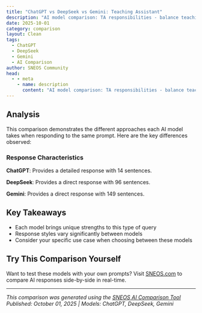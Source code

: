 ```yaml
---
title: "ChatGPT vs DeepSeek vs Gemini: Teaching Assistant"
description: "AI model comparison: TA responsibilities - balance teaching duties with research progress..."
date: 2025-10-01
category: comparison
layout: Clean
tags:
  - ChatGPT
  - DeepSeek
  - Gemini
  - AI Comparison
author: SNEOS Community
head:
  - - meta
    - name: description
      content: "AI model comparison: TA responsibilities - balance teaching duties with research progress..."
---
```


<ChatComparison
  title="ChatGPT vs DeepSeek vs Gemini: Teaching Assistant"
  prompt="TA responsibilities - balance teaching duties with research progress"
  :responses='{
    "ChatGPT": "Balancing teaching responsibilities with research progress is a common challenge for graduate teaching assistants (TAs). Here are some strategies to help manage both effectively:\n\n### Time Management\n- **Create a Weekly Schedule:** Allocate specific blocks of time for teaching duties (grading, office hours, preparation) and research activities.\n- **Prioritize Tasks:** Use tools like to-do lists or digital planners to prioritize urgent and important tasks in both teaching and research.\n- **Set Boundaries:** Avoid letting teaching responsibilities spill over into your dedicated research time.\n\n### Efficient Teaching Practices\n- **Prepare in Advance:** Plan lectures, tutorials, and grading rubrics ahead of time to reduce last-minute stress.\n- **Use Technology:** Leverage learning management systems (LMS), grading software, and online resources to streamline teaching tasks.\n- **Delegate When Possible:** If you have a team, divide grading or administrative tasks fairly.\n\n### Communication\n- **Set Expectations:** Communicate clearly with your supervisor and instructors about your availability and workload.\n- **Seek Feedback:** Discuss your progress and challenges regularly with your advisor to get guidance.\n\n### Self-Care and Flexibility\n- **Take Breaks:** Schedule short breaks to maintain focus and avoid burnout.\n- **Be Flexible:** Sometimes research or teaching will demand more attention\u2014adjust your schedule accordingly but keep a long-term balance in mind.\n\n### Leverage Support Resources\n- **Use University Resources:** Attend workshops on time management and teaching skills.\n- **Peer Support:** Collaborate with fellow TAs to share strategies and support.\n\nBy implementing these strategies, you can maintain a productive balance between your teaching duties and research progress.",
    "DeepSeek": "Of course. This is the quintessential challenge for a Teaching Assistant (TA) in graduate school. Balancing these two demanding roles is difficult but essential for success and well-being.\n\nHere\u2019s a comprehensive guide on how to balance TA responsibilities with research progress, broken down into strategies, mindsets, and practical tips.\n\n---\n\n### Part 1: The Core Mindset and Foundation\n\nBefore diving into tactics, adopt these foundational principles:\n\n1.  **It\u0027s a Job, Not Your Identity:** Your TA duties are a job that funds your education. Your research is your primary project and the core of your academic career. While you should be professional and committed to teaching, your research progress is ultimately your top priority.\n2.  **Clarity is Crucial:** You must have a clear understanding of the expectations from both your professor (for the course) and your research advisor.\n3.  **Proactive Communication is Your Superpower:** Don\u0027t wait for problems to arise. Communicate your schedule, boundaries, and challenges early and often.\n\n---\n\n### Part 2: Practical Strategies for Balancing Both Worlds\n\n#### A. Mastering Your TA Duties Efficiently\n\nThe goal here is to be an effective and helpful TA without letting the role consume all your time.\n\n**1. Time Management \u0026 Scheduling:**\n*   **Time-Box Everything:** Allocate a fixed number of hours per week for TA work (e.g., 15 or 20 hours, as per your contract). Put these blocks in your calendar and **treat them as immovable appointments.**\n*   **Batch Similar Tasks:** Don\u0027t check email constantly. Schedule 2-3 specific times a day to answer student emails. Grade a batch of assignments in one sitting rather than spreading it out.\n*   **Create a \u0022TA Day\u0022:** If your schedule allows, try to consolidate most of your TA work (office hours, grading, lab setup) into one or two dedicated days. This frees up larger, uninterrupted blocks for research on other days.\n\n**2. Leveraging Tools and Efficiency:**\n*   **Use Rubrics and Templates:** For grading, detailed rubrics speed up the process immensely and make your feedback more consistent. Create email templates for common student questions (e.g., \u0022Please see section 3.2 of the syllabus.\u0022).\n*   **Automate What You Can:** Use tools like online quiz functions in your LMS (Canvas, Moodle, etc.) for low-stakes assessments that auto-grade.\n*   **Prepare, Don\u0027t Over-Prepare:** For discussion sections or labs, have a clear plan and key points, but don\u0027t script every minute. Being over-prepared can be as time-consuming as being under-prepared.\n\n**3. Setting Boundaries with Students:**\n*   **Clear Communication of Availability:** State your office hours and email response policy (e.g., \u0022I respond within 24 hours on weekdays\u0022) clearly on the syllabus and in your first section.\n*   **Manage Student Expectations:** Encourage students to use peer resources, the syllabus, and course forums before coming to you with administrative questions.\n*   **Learn to Say \u0022No\u0022 Gracefully:** If a student requests a meeting outside your office hours, you can say, \u0022I\u0027m unavailable at that time, but my next office hours are on [Day]. Please bring your question then, or email me the details.\u0022\n\n#### B. Protecting and Advancing Your Research\n\nYour research is the reason you\u0027re here. Protect it fiercely.\n\n**1. Guard Your Deep Work Time:**\n*   **Schedule Research \u0022Appointments\u0022:** Block out large, recurring chunks of time in your calendar for research and treat them as sacred. This is when you do reading, writing, coding, or experiments.\n*   **Minimize Distractions:** During research blocks, close your email, silence your phone, and use website blockers if needed. The world of teaching must not intrude during this time.\n\n**2. Communicate with Your Research Advisor:**\n*   **Be Transparent:** Keep your advisor informed about your TA responsibilities, especially during busy periods like midterms and finals. A good advisor will understand and help you navigate the crunch times.\n*   **Set Clear Research Goals:** During your meetings, establish small, achievable weekly or bi-weekly goals. This creates accountability and ensures steady progress, even when TA work is heavy.\n\n**3. Integrate and Compartmentalize:**\n*   **Find Synergies (When Possible):** Sometimes, teaching a fundamental concept can deepen your own understanding of your research field. If you\u0027re TAing for a course closely related to your research, you can frame examples from your work.\n*   **Practice Mental Compartmentalization:** When you leave your TA office hours, make a conscious effort to \u0022switch hats.\u0022 Don\u0027t ruminate on student problems while you\u0027re in the lab or library. This mental separation is key to preventing burnout.\n\n---\n\n### Part 3: Navigating Common Scenarios and Challenges\n\n| Scenario | Challenge | Strategy |\n| :--- | :--- | :--- |\n| **Grading Crunch** | A large stack of papers/exams arrives right before a research deadline. | **1. Communicate:** Inform your research advisor about the temporary high demand. \u003Cbr\u003E **2. Negotiate (if possible):** Ask the course professor if the grading can be split or if the deadline can be extended by a day. \u003Cbr\u003E **3. Time-Box \u0026 Power Through:** Dedicate specific, intense blocks to grading, then return to research. |\n| **Demanding Professor** | The course professor expects you to be available 24/7 or assigns work beyond your contract hours. | **1. Refer to the Contract:** Politely remind them of your contracted hours. \u003Cbr\u003E **2. Propose Solutions:** \u0022I\u0027ve reached my 20 hours this week. To take on this new task, should I deprioritize [X other task]?\u0022 \u003Cbr\u003E **3. Escalate if Necessary:** If the situation doesn\u0027t improve, discuss it with your department\u0027s graduate coordinator. |\n| **The \u0022Helping\u0022 Trap** | You are a kind person, and students (or the professor) take advantage, loading you with extra work. | **1. Clarify Your Role:** Remember your job is to facilitate learning, not to be a private tutor or therapist. \u003Cbr\u003E **2. Use Redirects:** \u0022That\u0027s a great question that we don\u0027t have time for now. I suggest you review the textbook chapter on X and we can discuss the core concept in office hours.\u0022 |\n| **Guilt \u0026 Burnout** | Feeling guilty for not doing \u0022enough\u0022 in either role, leading to exhaustion. | **1. Self-Check:** Are you meeting your contractual obligations? If yes, you are doing your job. \u003Cbr\u003E **2. Prioritize Health:** Sleep, exercise, and socializing are not optional; they are what enable you to perform in both roles. \u003Cbr\u003E **3. Talk to Peers:** You are not alone. Sharing struggles with other TAs is incredibly validating and helpful. |\n\n---\n\n### Final Takeaway\n\nBalancing teaching and research is a skill you develop over time. It requires **intentionality, clear communication, and firm boundaries.** By being efficient and organized in your TA duties, you create the protected space necessary to make meaningful progress on your research. Remember, this balance is not just about surviving graduate school\u2014it\u0027s a training ground for a future academic career where these same juggling acts are the norm.",
    "Gemini": "Balancing teaching duties with research progress as a TA is a constant challenge. Here\u0027s a breakdown of strategies, divided into planning, time management, and communication, to help you navigate this:\n\n**I. Planning and Prioritization:**\n\n*   **A. Understanding the Scope:**\n\n    *   **1. Clarify Expectations:** Immediately upon accepting the TA position, clarify your responsibilities with the professor. Ask specific questions like:\n        *   How many hours per week are expected for TA duties?\n        *   What specific tasks are included (grading, leading sections, holding office hours, preparing materials, etc.)?\n        *   What is the grading policy (leniency, specific rubric)?\n        *   Are there opportunities for professional development related to teaching?\n    *   **2. Analyze Your Research:**  Break down your research goals for the semester into smaller, manageable tasks. Estimate how much time each task will take. Be realistic!\n    *   **3. Create a Semester/Weekly Plan:**  Combine your teaching and research obligations into a comprehensive plan.  This is crucial for seeing the \u0022big picture\u0022 and identifying potential conflicts. Consider using a calendar or project management software (e.g., Trello, Asana, Google Calendar).\n*   **B. Prioritization Techniques:**\n\n    *   **1. Identify Urgent vs. Important Tasks:**  Use the Eisenhower Matrix (Urgent/Important) to prioritize.  Teaching deadlines are often urgent, but research progress is often important (but not always urgent).\n    *   **2. Batch Similar Tasks:** Group similar tasks together. For example, dedicate a specific block of time to grading all assignments of a certain type. Group all lab preparation tasks together. Batching minimizes context switching, which is inefficient.\n    *   **3. Break Down Large Tasks:** Both teaching and research tasks can feel overwhelming. Break them down into smaller, more manageable sub-tasks. This makes them less daunting and easier to schedule.\n    *   **4. Prioritize Based on Deadlines and Impact:**  Clearly mark teaching deadlines (grading, lecture prep) and research deadlines (conference submissions, data collection milestones). Prioritize tasks that have the most immediate deadlines or the biggest impact on your overall goals.\n*   **C. Anticipate Problems:**\n\n    *   **1.  Plan for Unexpected Events:**  Life happens!  Factor in buffer time for unexpected delays (e.g., illness, technical problems, difficult student interactions).\n    *   **2.  Identify Potential Bottlenecks:**  Are there any potential roadblocks in your research or teaching?  For example, will you need access to a specific lab instrument that may be unavailable?  Will you need to collect data from participants with limited availability? Plan ahead to mitigate these issues.\n    *   **3. Create Contingency Plans:** Have back-up plans for when things don\u0027t go as scheduled. If you can\u0027t get to all of your grading on a certain day, decide when you will catch up. If your experiment fails, have a plan for an alternative experiment or analysis.\n\n**II. Time Management:**\n\n*   **A. Time Blocking:**\n\n    *   **1. Allocate Specific Time Slots:**  Assign specific blocks of time in your calendar to both teaching and research activities.  Be as precise as possible (e.g., \u0022Monday 2-4 pm: Grade Homework 1\u0022).  Treat these appointments as non-negotiable.\n    *   **2.  Protect Your Time:**  Defend your allocated time blocks from distractions.  Turn off notifications, close unnecessary browser tabs, and find a quiet workspace.\n    *   **3.  Account for Travel Time:**  Factor in travel time between classes, labs, and your research space.\n*   **B. Effective Work Habits:**\n\n    *   **1. Use the Pomodoro Technique:** Work in focused bursts of 25 minutes, followed by a 5-minute break. This can improve concentration and prevent burnout.\n    *   **2. Minimize Distractions:**  Identify your biggest distractions and develop strategies to minimize them. This might involve using website blockers, turning off social media notifications, or working in a quiet location.\n    *   **3.  Learn to Say No:**  It\u0027s okay to decline requests that will overextend your capacity. Be polite but firm. \u0022Thank you for thinking of me, but I\u0027m currently at capacity with my research and teaching commitments.\u0022\n    *   **4. Batch Email Checking:** Resist the urge to constantly check your email. Set aside specific times each day to respond to emails.\n*   **C. Optimize Your Workflow:**\n\n    *   **1. Streamline Teaching Tasks:**  Look for ways to make your teaching tasks more efficient. Can you reuse grading rubrics? Can you create templates for common student questions? Can you use online tools to automate some grading tasks?\n    *   **2.  Find Overlap (If Possible):**  Are there opportunities to integrate your research into your teaching?  Could you use examples from your research in your lectures?  Could you assign students projects that are related to your research area? This can save time and make both activities more engaging.\n    *   **3.  Use Technology Wisely:**  Leverage technology to manage your tasks, schedule appointments, and communicate with students and your advisor.\n    *   **4.  Document Everything:**  Keep a detailed record of your research progress, teaching activities, and time spent on each. This can help you track your productivity and identify areas for improvement.\n\n**III. Communication and Collaboration:**\n\n*   **A. Communicate with Your Advisor:**\n\n    *   **1. Regular Meetings:** Schedule regular meetings with your research advisor to discuss your progress and any challenges you are facing.\n    *   **2. Be Transparent:**  Be honest about your workload and any difficulties you are having balancing your teaching and research responsibilities.\n    *   **3. Seek Feedback:**  Ask your advisor for feedback on your time management strategies and research plan. They may have valuable insights and suggestions.\n*   **B. Communicate with Your Professor (for TA duties):**\n\n    *   **1.  Stay Informed:** Keep the professor informed of your progress on TA tasks.\n    *   **2.  Ask for Help:** Don\u0027t hesitate to ask the professor for clarification or assistance if you are unsure about something.\n    *   **3. Provide Feedback:**  Offer feedback on the course materials or teaching methods if you have suggestions for improvement.\n*   **C. Collaboration:**\n\n    *   **1.  Collaborate with Other TAs:**  If possible, collaborate with other TAs in the course. You can share ideas, divide tasks, and provide support to each other.\n    *   **2.  Seek Help from Peers:**  Talk to other graduate students who have successfully balanced teaching and research responsibilities. They can offer valuable advice and support.\n\n**IV. Self-Care:**\n\n*   **A. Prioritize Your Well-Being:**\n\n    *   **1.  Schedule Time for Rest and Relaxation:**  Don\u0027t let your academic work consume your entire life.  Schedule time for activities that you enjoy and that help you relax.\n    *   **2. Get Enough Sleep:**  Adequate sleep is essential for both physical and mental health.  Aim for 7-8 hours of sleep per night.\n    *   **3.  Eat Healthy:**  Fuel your body with nutritious foods to maintain energy levels and focus.\n    *   **4. Exercise Regularly:**  Physical activity can reduce stress, improve mood, and boost cognitive function.\n*   **B. Manage Stress:**\n\n    *   **1.  Identify Your Stressors:**  What specific aspects of your teaching and research are causing you the most stress?\n    *   **2. Develop Coping Mechanisms:**  Find healthy ways to manage stress, such as exercise, meditation, spending time in nature, or talking to a friend or therapist.\n    *   **3.  Seek Support:**  Don\u0027t be afraid to ask for help if you are feeling overwhelmed. Talk to your advisor, professor, friends, family, or a therapist.\n\n**Key Takeaways:**\n\n*   **Proactive planning is essential.** Don\u0027t wait for things to become overwhelming.\n*   **Realistic expectations are crucial.**  Don\u0027t overestimate how much you can accomplish in a given amount of time.\n*   **Effective communication is key.** Keep your advisor and professor informed of your progress and any challenges you are facing.\n*   **Prioritize self-care.**  Your well-being is essential for your academic success.\n\nBalancing teaching and research requires ongoing effort and adjustment. Don\u0027t be afraid to experiment with different strategies until you find what works best for you. Good luck!\n"
  }'
  published-date="11:07"
/>

## Analysis

This comparison demonstrates the different approaches each AI model takes when responding to the same prompt. Here are the key differences observed:

### Response Characteristics

**ChatGPT**: Provides a detailed response with 14 sentences. 

**DeepSeek**: Provides a direct response with 96 sentences. 

**Gemini**: Provides a direct response with 149 sentences. 

## Key Takeaways

- Each model brings unique strengths to this type of query
- Response styles vary significantly between models
- Consider your specific use case when choosing between these models

## Try This Comparison Yourself

Want to test these models with your own prompts? Visit [SNEOS.com](https://sneos.com) to compare AI responses side-by-side in real-time.

---

*This comparison was generated using the [SNEOS AI Comparison Tool](https://sneos.com)*
*Published: October 01, 2025 | Models: ChatGPT, DeepSeek, Gemini*
